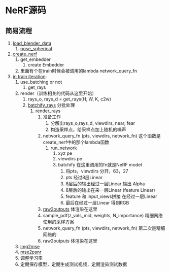 # NeRF源码

## 简易流程

1. [load_blender_data](load_blender.py)
    1. [pose_spherical](load_blender.py)
2. [create_nerf](run_nerf.py)
    1. get_embedder
        1. create Embedder
    2. 里面有个在train时候会被调用的lambda network_query_fn
3. [in train iteration](run_nerf.py):
    1. use_batching or not
        1. get_rays
    2. render（训练相关的代码从这里开始）
        1. rays_o, rays_d = get_rays(H, W, K, c2w)
        2. [batchify_rays](render.py) 分批处理
            1. render_rays
                1. 准备工作
                    1. 分解出rays_o,rays_d, viewdirs, near, fear
                    2. 构造采样点，给采样点加上随机的噪声
                2. network_query_fn (pts, viewdirs, network_fn) 这个函数是create_nerf中的那个lambda函数
                    1. run_network
                        1. xyz pe
                        2. viewdirs pe
                        3. batchify 在这里调用的fn就是NeRF model
                            1. 将pts，viewdirs 分开，63，27
                            2. pts 经过8层Linear
                            3. 8层后的输出经过一层Linear 输出 Alpha
                            4. 8层后的输出在来一层Linear (feature Linear)
                            5. feature 和 input_views拼接 在经过一层Linear
                            6. 最后在经过一层Linear 得到RGB
                3. [raw2outputs](render.py) 体渲染在这里
                4. sample_pdf(z_vals_mid, weights, N_importance) 精细网络使用的采样方案
                5. network_query_fn (pts, viewdirs, network_fn) 第二次是精细网络的
                6. raw2outputs 体渲染在这里
    3. [img2mse](nerf_helpers.py)
    4. [mse2psnr](nerf_helpers.py)
    5. 调整学习率
    6. 定期保存模型，定期生成测试视频，定期渲染测试数据



